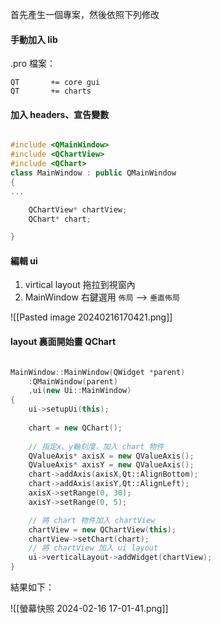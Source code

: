 首先產生一個專案，然後依照下列修改
#### 手動加入 lib
.pro 檔案：

```
QT       += core gui
QT       += charts
```

#### 加入 headers、宣告變數
```cpp

#include <QMainWindow>
#include <QChartView>
#include <QChart>
class MainWindow : public QMainWindow
{
...    

	QChartView* chartView;
    QChart* chart;

}
```

#### 編輯 ui

1. virtical layout 拖拉到視窗內
2. MainWindow 右鍵選用 `佈局` --> `垂直佈局`

![[Pasted image 20240216170421.png]]

#### layout 裏面開始畫 QChart
```c++

MainWindow::MainWindow(QWidget *parent)
    :QMainWindow(parent)
    ,ui(new Ui::MainWindow)
{
    ui->setupUi(this);
	
    chart = new QChart();
    
	// 指定x、y軸刻度，加入 chart 物件
    QValueAxis* axisX = new QValueAxis();
    QValueAxis* axisY = new QValueAxis();
    chart->addAxis(axisX,Qt::AlignBottom);
    chart->addAxis(axisY,Qt::AlignLeft);
    axisX->setRange(0, 30);
    axisY->setRange(0, 5);

	// 將 chart 物件加入 chartView
    chartView = new QChartView(this);
    chartView->setChart(chart);
    // 將 chartView 加入 ui layout
    ui->verticalLayout->addWidget(chartView);
}
```

結果如下：

![[螢幕快照 2024-02-16 17-01-41.png]]
